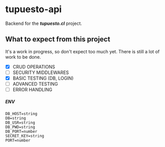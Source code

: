# tupuesto-api

Backend for the ***tupuesto.cl*** project.

## What to expect from this project

It's a work in progress, so don't expect too much yet. There is still a lot of work to be done.

* [X]  CRUD OPERATIONS
* [ ]  SECURITY MIDDLEWARES
* [X]  BASIC TESTING (DB, LOGIN)
* [ ]  ADVANCED TESTING
* [ ]  ERROR HANDLING

##### ENV

```
DB_HOST=string
DB=string
DB_USR=string
DB_PWD=string
DB_PORT=number
SECRET_KEY=string
PORT=number
```
